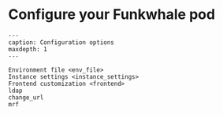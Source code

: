 # Configure your Funkwhale pod

```{toctree}
---
caption: Configuration options
maxdepth: 1
---

Environment file <env_file>
Instance settings <instance_settings>
Frontend customization <frontend>
ldap
change_url
mrf

```
